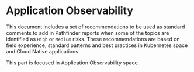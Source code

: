 # Application Observability

This document includes a set of recommendations to be used as standard comments to add in Pathfinder reports when some of
the topics are identified as `High` or `Medium` risks. These recommendations are based on field experience, standard patterns
and best practices in Kubernetes space and Cloud Native applications.

This part is focused in Application Observability space.
